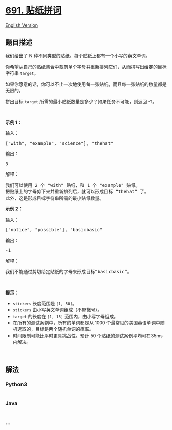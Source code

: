 # [691. 贴纸拼词](https://leetcode-cn.com/problems/stickers-to-spell-word)

[English Version](/solution/0600-0699/0691.Stickers%20to%20Spell%20Word/README_EN.md)

## 题目描述

<!-- 这里写题目描述 -->
<p>我们给出了 N 种不同类型的贴纸。每个贴纸上都有一个小写的英文单词。</p>

<p>你希望从自己的贴纸集合中裁剪单个字母并重新排列它们，从而拼写出给定的目标字符串 <code>target</code>。</p>

<p>如果你愿意的话，你可以不止一次地使用每一张贴纸，而且每一张贴纸的数量都是无限的。</p>

<p>拼出目标&nbsp;<code>target</code> 所需的最小贴纸数量是多少？如果任务不可能，则返回 -1。</p>

<p>&nbsp;</p>

<p><strong>示例 1：</strong></p>

<p>输入：</p>

<pre>[&quot;with&quot;, &quot;example&quot;, &quot;science&quot;], &quot;thehat&quot;
</pre>

<p>输出：</p>

<pre>3
</pre>

<p>解释：</p>

<pre>我们可以使用 2 个 &quot;with&quot; 贴纸，和 1 个 &quot;example&quot; 贴纸。
把贴纸上的字母剪下来并重新排列后，就可以形成目标 &ldquo;thehat&ldquo; 了。
此外，这是形成目标字符串所需的最小贴纸数量。
</pre>

<p><strong>示例 2：</strong></p>

<p>输入：</p>

<pre>[&quot;notice&quot;, &quot;possible&quot;], &quot;basicbasic&quot;
</pre>

<p>输出：</p>

<pre>-1
</pre>

<p>解释：</p>

<pre>我们不能通过剪切给定贴纸的字母来形成目标&ldquo;basicbasic&rdquo;。
</pre>

<p>&nbsp;</p>

<p><strong>提示：</strong></p>

<ul>
	<li><code>stickers</code> 长度范围是&nbsp;<code>[1, 50]</code>。</li>
	<li><code>stickers</code> 由小写英文单词组成（不带撇号）。</li>
	<li><code>target</code> 的长度在&nbsp;<code>[1, 15]</code>&nbsp;范围内，由小写字母组成。</li>
	<li>在所有的测试案例中，所有的单词都是从 1000 个最常见的美国英语单词中随机选取的，目标是两个随机单词的串联。</li>
	<li>时间限制可能比平时更具挑战性。预计 50 个贴纸的测试案例平均可在35ms内解决。</li>
</ul>

<p>&nbsp;</p>

## 解法

<!-- 这里可写通用的实现逻辑 -->

<!-- tabs:start -->

### **Python3**

<!-- 这里可写当前语言的特殊实现逻辑 -->

```python

```

### **Java**

<!-- 这里可写当前语言的特殊实现逻辑 -->

```java

```

### **...**

```

```

<!-- tabs:end -->
